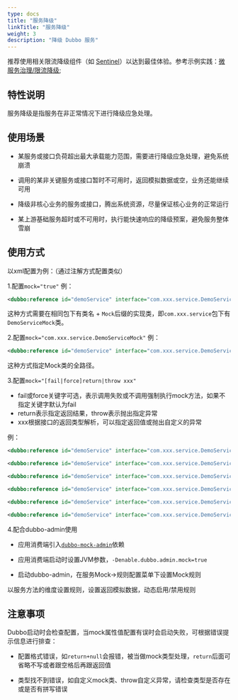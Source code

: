 ```yaml
---
type: docs
title: "服务降级"
linkTitle: "服务降级"
weight: 3
description: "降级 Dubbo 服务"
---
```


推荐使用相关限流降级组件（如 [Sentinel](https://sentinelguard.io/zh-cn/docs/open-source-framework-integrations.html)）以达到最佳体验。参考示例实践：[微服务治理/限流降级](/zh/overview/tasks/ecosystem/rate-limit/);

## 特性说明

服务降级是指服务在非正常情况下进行降级应急处理。

## 使用场景

* 某服务或接口负荷超出最大承载能力范围，需要进行降级应急处理，避免系统崩溃

* 调用的某非关键服务或接口暂时不可用时，返回模拟数据或空，业务还能继续可用

* 降级非核心业务的服务或接口，腾出系统资源，尽量保证核心业务的正常运行

* 某上游基础服务超时或不可用时，执行能快速响应的降级预案，避免服务整体雪崩

## 使用方式

以xml配置为例：（通过注解方式配置类似）

1.配置`mock="true"`
例：
```xml
<dubbo:reference id="demoService" interface="com.xxx.service.DemoService" mock="true" />
```
这种方式需要在相同包下有类名 + `Mock`后缀的实现类，即`com.xxx.service`包下有`DemoServiceMock`类。

2.配置`mock="com.xxx.service.DemoServiceMock"`
例：
```xml
<dubbo:reference id="demoService" interface="com.xxx.service.DemoService" mock="com.xxx.service.DemoServiceMock" />
```
这种方式指定Mock类的全路径。

3.配置`mock="[fail|force]return|throw xxx"`

* fail或force关键字可选，表示调用失败或不调用强制执行mock方法，如果不指定关键字默认为fail
* return表示指定返回结果，throw表示抛出指定异常
* xxx根据接口的返回类型解析，可以指定返回值或抛出自定义的异常

例：
```xml
<dubbo:reference id="demoService" interface="com.xxx.service.DemoService" mock="return" />
```

```xml
<dubbo:reference id="demoService" interface="com.xxx.service.DemoService" mock="return null" />
```

```xml
<dubbo:reference id="demoService" interface="com.xxx.service.DemoService" mock="fail:return aaa" />
```

```xml
<dubbo:reference id="demoService" interface="com.xxx.service.DemoService" mock="force:return true" />
```

```xml
<dubbo:reference id="demoService" interface="com.xxx.service.DemoService" mock="fail:throw" />
```

```xml
<dubbo:reference id="demoService" interface="com.xxx.service.DemoService" mock="force:throw java.lang.NullPointException" />
```

4.配合dubbo-admin使用

* 应用消费端引入<a href="https://github.com/apache/dubbo-spi-extensions/tree/master/dubbo-mock-extensions" target="_blank">`dubbo-mock-admin`</a>依赖

* 应用消费端启动时设置JVM参数，`-Denable.dubbo.admin.mock=true`

* 启动dubbo-admin，在服务Mock->规则配置菜单下设置Mock规则

以服务方法的维度设置规则，设置返回模拟数据，动态启用/禁用规则
 
## 注意事项

Dubbo启动时会检查配置，当mock属性值配置有误时会启动失败，可根据错误提示信息进行排查：

* 配置格式错误，如`return+null`会报错，被当做mock类型处理，`return`后面可省略不写或者跟空格后再跟返回值

* 类型找不到错误，如自定义mock类、throw自定义异常，请检查类型是否存在或是否有拼写错误
